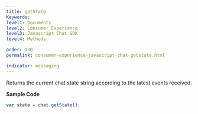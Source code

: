```yaml
---
title: getState
Keywords:
level1: Documents
level2: Consumer Experience
level3: Javascript Chat SDK
level4: Methods

order: 130
permalink: consumer-experience-javascript-chat-getstate.html

indicator: messaging
---
```


Returns the current chat state string according to the latest events received.

**Sample Code**

```javascript
var state = chat.getState();
```

